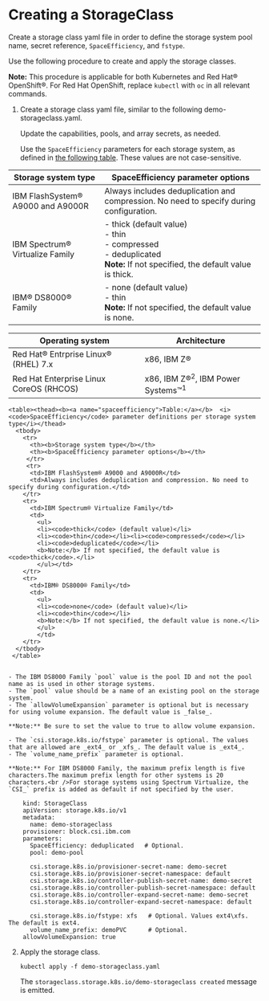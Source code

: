 # Creating a StorageClass

Create a storage class yaml file in order to define the storage system pool name, secret reference, `SpaceEfficiency`, and `fstype`.

Use the following procedure to create and apply the storage classes.

**Note:** This procedure is applicable for both Kubernetes and Red Hat® OpenShift®. For Red Hat OpenShift, replace `kubectl` with `oc` in all relevant commands.

1. Create a storage class yaml file, similar to the following demo-storageclass.yaml.

    Update the capabilities, pools, and array secrets, as needed.

    Use the `SpaceEfficiency` parameters for each storage system, as defined in [the following table](#spaceefficiency). These values are not case-sensitive.

|Storage system type|SpaceEfficiency parameter options|
|-------------------|---------------------------------|
|IBM FlashSystem® A9000 and A9000R|Always includes deduplication and compression. No need to specify during configuration.|
|IBM Spectrum® Virtualize Family|- thick (default value) <br />- thin<br />- compressed<br />- deduplicated<br />**Note:** If not specified, the default value is thick.|
|IBM® DS8000® Family| - none (default value)<br />- thin<br />**Note:** If not specified, the default value is none.|

|Operating system|Architecture|
|----------------|------------|
|Red Hat® Entrprise Linux® \(RHEL\) 7.x|x86, IBM Z®|
|Red Hat Enterprise Linux CoreOS \(RHCOS\)|x86, IBM Z®<sup>2</sup>, IBM Power Systems™<sup>1</sup>|

    <table><thead><b><a name="spaceefficiency">Table:</a></b>  <i> <code>SpaceEfficiency</code> parameter definitions per storage system type</i></thead>
      <tbody>
        <tr>
          <th><b>Storage system type</b></th>
          <th><b>SpaceEfficiency parameter options</b></th>
         </tr>
         <tr>
          <td>IBM FlashSystem® A9000 and A9000R</td>
          <td>Always includes deduplication and compression. No need to specify during configuration.</td>
        </tr>
        <tr>
          <td>IBM Spectrum® Virtualize Family</td>
          <td>
            <ul>
            <li><code>thick</code> (default value)</li>
            <li><code>thin</code></li><li><code>compressed</code></li>
            <li><code>deduplicated</code></li>
            <b>Note:</b> If not specified, the default value is <code>thick</code>.</li>
            </ul></td>
        </tr>
        <tr>
          <td>IBM® DS8000® Family</td>
          <td>
            <ul>
            <li><code>none</code> (default value)</li>
            <li><code>thin</code></li>
            <b>Note:</b> If not specified, the default value is none.</li>
            </ul>
            </td>
        </tr>
      </tbody>
     </table> 


    - The IBM DS8000 Family `pool` value is the pool ID and not the pool name as is used in other storage systems.
    - The `pool` value should be a name of an existing pool on the storage system.
    - The `allowVolumeExpansion` parameter is optional but is necessary for using volume expansion. The default value is _false_.

    **Note:** Be sure to set the value to true to allow volume expansion.

    - The `csi.storage.k8s.io/fstype` parameter is optional. The values that are allowed are _ext4_ or _xfs_. The default value is _ext4_.
    - The `volume_name_prefix` parameter is optional.

    **Note:** For IBM DS8000 Family, the maximum prefix length is five characters.The maximum prefix length for other systems is 20 characters.<br />For storage systems using Spectrum Virtualize, the `CSI_` prefix is added as default if not specified by the user.

        kind: StorageClass
        apiVersion: storage.k8s.io/v1
        metadata:
          name: demo-storageclass
        provisioner: block.csi.ibm.com
        parameters:
          SpaceEfficiency: deduplicated   # Optional.
          pool: demo-pool
        
          csi.storage.k8s.io/provisioner-secret-name: demo-secret
          csi.storage.k8s.io/provisioner-secret-namespace: default
          csi.storage.k8s.io/controller-publish-secret-name: demo-secret
          csi.storage.k8s.io/controller-publish-secret-namespace: default
          csi.storage.k8s.io/controller-expand-secret-name: demo-secret
          csi.storage.k8s.io/controller-expand-secret-namespace: default
        
          csi.storage.k8s.io/fstype: xfs   # Optional. Values ext4\xfs. The default is ext4.
          volume_name_prefix: demoPVC      # Optional.
        allowVolumeExpansion: true

2.  Apply the storage class.

    ```
    kubectl apply -f demo-storageclass.yaml
    ```

    The `storageclass.storage.k8s.io/demo-storageclass created` message is emitted.


